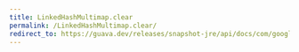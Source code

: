```yaml
---
title: LinkedHashMultimap.clear
permalink: /LinkedHashMultimap.clear/
redirect_to: https://guava.dev/releases/snapshot-jre/api/docs/com/google/common/collect/LinkedHashMultimap.html#clear--
---
```

